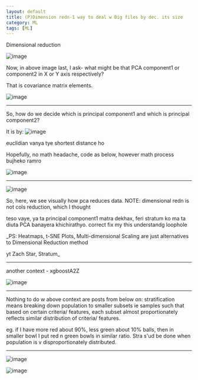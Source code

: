 ```yaml
---
layout: default
title: (P)Dimension redn-1 way to deal w Big files by dec. its size
category: ML
tags: [ML]
---
```

Dimensional reduction 

![image](https://github.com/sbibek086/write-the-docs/assets/11883023/6d1f50dd-88a2-459b-8c72-5f0b83485ba1)

Now, in above image last, I ask- what might be that PCA component1 or component2 in X or Y axis respectively?

That is covariance matrix elements.

![image](https://github.com/user-attachments/assets/4838595f-2142-4cc9-b270-63065e8d18b8)

---
So, how do we decide which is principal component1 and which is principal component2?

It is by:
![image](https://github.com/user-attachments/assets/555d0ef3-f1a3-485f-bed6-357628404b12)

euclidian vanya tye shortest distance ho 

Hopefully, no math headache, code as below, however math process bujheko ramro

![image](https://github.com/sbibek086/write-the-docs/assets/11883023/b5a6f20f-60fb-4555-a354-9eec8ecfa8a4)

---

![image](https://github.com/sbibek086/write-the-docs/assets/11883023/3c58abd1-09c5-4b3a-a809-b000f2359623)

So, here, we see visually how pca reduces data. NOTE: dimensional redn is not cols reduction, which I thought

teso vaye, ya ta principal component1 matra dekhax, feri stratum ko ma ta diuta PCA banayera khichirathyo. correct fix my this understandg loophole

_PS: Heatmaps, t-SNE Plots, Multi-dimensional Scaling are just alternatives to Dimensional Reduction method

yt Zach Star, Stratum_

----
another context - xgboostA2Z

![image](https://github.com/sbibek086/write-the-docs/assets/11883023/2c546095-b073-4a2e-a088-ce88397c187e)

---
Nothing to do w above context are posts from below on:
stratification means breaking down population to smaller subsets ie samples such that based on certain criteria/ features, each subset almost proportionately reflects similar distribution of criteria/ features.

eg. if I have more red about 90%, less green about 10% balls, then in smaller bowl I put red n green bowls in similar ratio. Stra s'ud be done when population is v disproportionately distributed.

---
![image](https://github.com/user-attachments/assets/d5db0f28-49e6-4b87-8120-3ff4216eca60)

![image](https://github.com/user-attachments/assets/cddd97e4-aa4e-4f77-9944-9daa3ca9639b)




